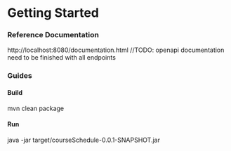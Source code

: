 # Getting Started

### Reference Documentation
http://localhost:8080/documentation.html
//TODO: openapi documentation need to be finished with all endpoints 


### Guides
#### Build
mvn clean package

#### Run
java -jar target/courseSchedule-0.0.1-SNAPSHOT.jar
